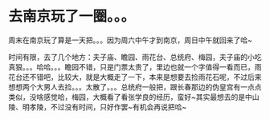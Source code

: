 # 去南京玩了一圈。。。

周末在南京玩了算是一天把。。。因为周六中午才到南京，周日中午就回来了哈~

时间有限，去了几个地方：夫子庙、瞻园、雨花台、总统府、梅园，夫子庙的小吃真狠。。。哈哈。。。瞻园不错，只是门票太贵了，里边也就一个字值得一看而已，雨花台还不错吧，比较大，就是大概走了一下，本来是想要去捡雨花石呢，不过后来想想两个大男人去捡。。。太散了。。。总统府一般把，跟长春那边的伪皇宫有一点点类似，没啥感觉哈，梅园，大概看了看张学良的经历，蛮好~其实最想去的是中山陵、明孝陵，不过没有时间，只好作罢~有机会再说把哈~
